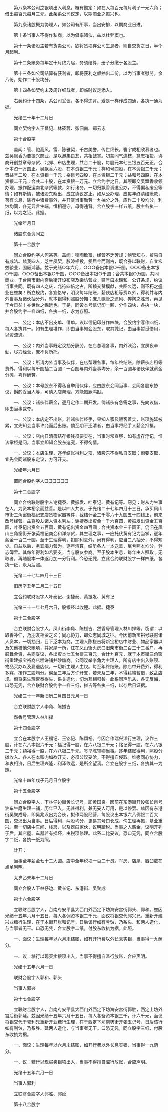 <!-- { "loadSidebar": true } -->
　　第八条本公司之银项出入利息，概有勘定：如在入每百元每月利子一元六角；借出每百元每月三元。此条系公司议定，以期商业之振兴也。

　　第九条诸股概为协理人，如公司有所事，当出安排，以期商业日进。

　　第十条当事人不得作私商，以为倡率诸伙，兹以杜弊窦也。

　　第十一条诸股主若有货卖公司，欲将货项存公司生息者，则自交货之日，半个月起利。

　　第十二条账务每年定十月终为届，务须结算，册子分缴于各股主。

　　第十三条如公司结算有获利者，即将获利之额抽出二份，以为当事者慰劳。余八份，始作二十股均分。

　　第十四条如契约未及周详细载者，即临时议定添入。

　　右契约计十四条，系公司妥议，各不得违背。爰是一样作成四通，各执一通为据。

　　光绪三十年十二月日

　　同立契约字人王昌记、林筱蓉、张佃南、郑云忠

　　第十合股字

　　盖闻：管、鲍高风，雷、陈雅契，千古美誉，传世绵长，寰宇咸相欣慕者也。兹吴飘香为要振兴商业，是以邀集良友，共相鼓掌。叨蒙同气连枝，意志相投，协商开创益章号杂货、北郊、布店生理，共合二十股，每股元本七三银五百元正，合计本资一万圆正。吴飘香六股，在本资银三千元；祥和号四股，在本资银二千元；晋益号二股，在本资银一千元；裕泉号四股，在本资银二千元；益和号四股，在本资银二千元；合共二十股，在本资银一万元。立合约字之日，其项即交吴飘香收领办理，振作配运南北杂货等款，如行诸务，一切归飘香调遣公办，不得偏私废公等情；如有斯情，被诸股东察出，应宜协议定止。如从公办理，应每年终清结账款，苟有长息，除行中诸费事外，并开赏当事勤劳一九抽分之外，应作二十股均分，利蚀均同，各无异言生端，恒相遵守，毋得违背。合立股字一样五纸，股主各执一纸，以为之证。此据。

　　光绪年月日

　　诸股东合资同立

　　第十一合股字

　　同立合股约字人何某等。盖闻：猗陶致富，经营不乏芳规；鲍管知心，贸易自有成法。兹我四人，芝兰夙契，胶漆相投，爰居今而则古，既合券以联财，自宜宏兹骏业，固厥鸿基。兹于光绪○年六月，○○○备出本银○千圆，○○○备出本银○千圆，○○○备出本银○千圆，○○○备出本银○千圆；合共本银○万圆，共同商业。于台南市街内宫后街开设布店及染坊营业，匾号曰永瑞和。公订条规，约议当事共同。既有四人之庆，允符四倍之占，所赖交赞模猷，共图久远，则不朽之盛业在兹矣！所立规约，各宜恪守，明议每年结账，薪伙店租等费以外，得利并与内外当事及诸伙抽分外，就本银得利照股分摊；庶几鲍管之遗风、猝陶之胜景，再见于今日矣！亦世世之绵远也。于是，同设本号信记印一颗，分作四块，各执一块，并合股约字一样四纸，各执一纸，永为存照。

　　一、公定：本店不出支单、借单。议以信记印分作四块，合股约字写作四纸，每人各执其一。如有生理堪作，即由当事知会股东，取其凭记，由当事暂觅借用，以资流通。

　　一、公议：内外当事既定议抽分酬劳，在店总理各事，内外浃洽，宜夙夜辛勤，尽力经营，庶不负所托。

　　一、公议：所请内外当事及伙伴，在店帮理各事，每年终结账，除薪伙店租等费外，得利以每千圆抽二百圆：一百圆与内外当事均分，余一百圆与诸伙伴就薪金分摊，喜作酬劳。

　　一、公议：本号股东不得私自举用伙伴，应由股东会同当事、会同各股东协议，斟酌妥当人等，可倩入店帮理，方能振厥鸿猷。

　　一、公议：诸伙伴薪金，逐月定作二期开发。倘诸伙有急需之事，先向议借，即由当事裁夺。

　　一、公议：本店定不出账，若诸伙伴经手，果知人家及贩客着实，账项施延被累，宜先知会当事许允而后出账。倘至期不还清者，由当事将经手人薪金扣抵。

　　一、公议：店内日清簿结存银钱须要实在，当事时常查察，如有虚存浮记，惟该掌柜是问。当事立即知会股东追究，不得徇情。

　　一、公议：本店生理，逐年结账得利之项，诸股东不得私自支取；倘要支取，宜先会同诸股东定议，方可开支。

　　光绪年六月日

　　置同合股约字人□□□□□□

　　第十二合股字

　　同立合约联财股字人谢捷泰、黄振发、叶泰记、黄有记等。窃见：财从力生事在人，为资本裕余而益善。是以四人共议，于光绪二十七年四月十三日，承买凤山市街三角窗街福记支店货物家器等件，截结计金三千零六十九圆五十四钱正，前来改号经营。兹将股友诸人资本列左：谢捷泰出资金一千六百圆，黄振发出资金五百圆，叶泰记出资金五百圆，黄有记出资金四百圆；合共资本金三千圆正。仍旧在凤山三角窗街开张英福记商会和洋杂货，其生理之事，一应托伏黄有记为当掌，逐年薪金一百二十圆。至于生理得利，扣除利息外，尚有得利，应当二八抽分，不得短少。自兹以后，务宜竭力营为，逐年清算，结册各人一本送呈，赢亏照本均分，登志簿里。其每年得利如若要支，当与股友参商。至于股本生息，每年由人照取；无取者，再随股本一体逐月加一分行利。今恐无凭，立此合约联财股字一样四纸，各执一纸，永为后照。

　　光绪二十七年四月十三日

　　旧历辛丑年二月二十五日

　　立合约联财股字人叶泰记、谢捷泰、黄振发、黄有记

　　光绪三十一年七月六日，股银经以收楚。此据。捷泰

　　第十三合股字

　　合立联财合股字人，凤山街李角、陈椪吉、然香号管理人林川捍等。窃谓：以取善补仁，乃朋友相资之义；同心协力，即众志同城之征。今因前新宝裕号联财诸人资本，一切抽归，目下乏本为商，主理人陈椪吉将新宝裕店中财业、物品家器以及欠他被他欠账项，并家屋一所，住在凤山街火房口旧柴市街二百三十二番户，再鼓舞合资，共商妥议，各出资本七五台票三百元，合计九百元，就于本市街三角窗街重建振宝裕商店糕饼铺并砂糖商。公同议举李角为主理人，所有店中出入账项、物品买办以及雇退店伙，一切听主理人主权。每至年终结账，除店中开费外，得利多寡，按作三股均分。俟至三年后方许开支，若未及三年，不得藉端暂借，致乱店规。倘将来生理否泰得失，系关造化，切勿互相归咎。此系同声乐从，各无反悔，口恐无凭，合立联财合股约字一样三纸，掽吉等各执一纸，以存后日证据。

　　光绪三十一年新旧历二月四日元月一日

　　合立联财股字人李角、陈掽吉

　　然香号管理人林川捍

　　第十四合股字

　　立合在本股字人王福记、王铭记、陈顈裕。今因合作瑞兴洋行生理，议作三股，计在六八本银六千元：福记得一股，在六八银二千元；铭记得一股，在六八银二千元；顈裕得一股，在六八银二千元。签举陈辅卿当事。逐年结账得利，照股分摊收入。各人在本账内如欲开支，必须公议妥洽，不得擅自侵取。维愿同心协力，和衷相济，日后生理兴隆，利泽攸远，是所企望焉。合立在股字三纸，各执其一为照。

　　光绪十四年戊子元月日立股字

　　第十五合股字

　　同立合股字人，下林仔边街黄长记号，即黄国良。因前在东港街开设张长泉号油车牛磨生理一铺，历年已入，无甚得利，兼无妥人可用，是以停罢。兹因有东港街吴聚成号，即吴兆汉出为合伙，拟作两股经营，每股议出本银六八佛银二百大圆，交汉出为当事。日后得利，两股均分，更易其号曰长成，俾生理再振，基业重兴。至一切店中车间、栈房，以及器臼家伙，议明踏税。当事之人薪金，议明开列于后。其店屋、车器若有损坏，由税项修理。此系二比妥议，恐口无凭，同立合股字二纸，各执一纸为照。

　　计开：

　　当事全年薪金七十二大圆。店中全年税项一百二十员。军房、店屋、器臼载在点单列明。

　　太岁乙未年十二月日

　　同立合股人下林仔边、黄长记、东港街、吴聚成

　　第十六合股字

　　立联财合股字人，台南府安平县大西门外西定下坊海安宫街郭头、郭和。兹因光绪十五年六月十五日，每人各佣资本银二千元，面议将银交代郭兴兄，重新开建兴业糖行生理，在于本街开张和记号，日后该行如有亏蚀，乃系头、和两人造化，与当事者无干。口恐无凭，合立股字二纸，付股东收执为据。此照。

　　一、面议：生理每年以六月末结账，如有开行费以外长息实银，当事得一九荫分。

　　一、议：糖行以现买卖银项出入，当事不得擅自滥行放账，合应声明。

　　光绪十五年六月一日

　　联财合股字人郭和、郭头

　　当事人郭兴

　　第十七合股字

　　立联财合股字人，台南府安平县大西门外西定下坊海安宫街郭胜，西定上坊外宫后街郭延。兹因光绪十五年六月十五日，每人各备资本银三千，计六千元，面议将银交代于郭利兄重新开业糖行生理，在于西定下坊南势街开张玉记号，日后该行如有利蚀，乃系胜、延两人造化，与当事者无干。口恐无凭，同立股字三纸，付股东收执为据。

　　一、面议：生理每年以六月末结账，如开行费以外长息实银，当事得一九荫分。

　　一、议：糖行以现买卖银项出入，当事不得擅自滥行放账，合应声明。

　　光绪十五年六月一日

　　当事人郭利

　　立联财合股字人郭胜、郭延

　　第十八合股字

